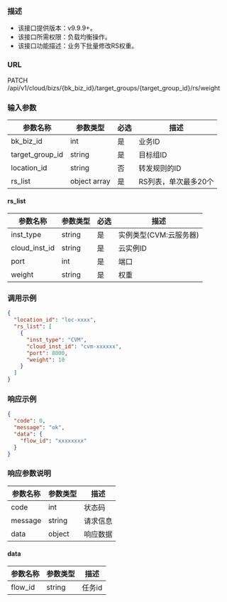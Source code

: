 ### 描述

- 该接口提供版本：v9.9.9+。
- 该接口所需权限：负载均衡操作。
- 该接口功能描述：业务下批量修改RS权重。

### URL

PATCH /api/v1/cloud/bizs/{bk_biz_id}/target_groups/{target_group_id}/rs/weight

### 输入参数

| 参数名称          | 参数类型       | 必选 | 描述                |
|------------------|--------------|------|--------------------|
| bk_biz_id        | int          | 是   | 业务ID              |
| target_group_id  | string       | 是   | 目标组ID            |
| location_id      | string       | 否   | 转发规则的ID         |
| rs_list          | object array | 是   | RS列表，单次最多20个  |

#### rs_list

| 参数名称          | 参数类型       | 必选 | 描述                   |
|------------------|--------------|------|-----------------------|
| inst_type        | string       | 是   | 实例类型(CVM:云服务器)   |
| cloud_inst_id    | string       | 是   | 云实例ID               |
| port             | int          | 是   | 端口                   |
| weight           | string       | 是   | 权重                   |

### 调用示例

```json
{
  "location_id": "loc-xxxx",
  "rs_list": [
    {
      "inst_type": "CVM",
      "cloud_inst_id": "cvm-xxxxxx",
      "port": 8000,
      "weight": 10
    }
  ]
}
```

### 响应示例

```json
{
  "code": 0,
  "message": "ok",
  "data": {
    "flow_id": "xxxxxxxx"
  }
}
```

### 响应参数说明

| 参数名称  | 参数类型  | 描述    |
|---------|----------|---------|
| code    | int      | 状态码   |
| message | string   | 请求信息 |
| data    | object   | 响应数据 |

#### data

| 参数名称  | 参数类型 | 描述    |
|----------|--------|---------|
| flow_id  | string | 任务id   |

